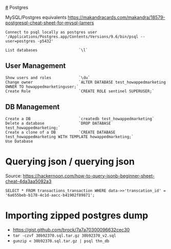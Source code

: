 [#](#) Postgres

MySQL/Postgres equivalents
https://makandracards.com/makandra/18579-postgresql-cheat-sheet-for-mysql-lamers

    Connect to psql locally as postgres user         '/Applications/Postgres.app/Contents/Versions/9.6/bin/psql --user=postgres -p5432'
    
    List databases                  `\l`
    
## User Management    
    Show users and roles            `\du`
    Change owner                    `ALTER DATABASE test_howappedmarketing OWNER TO howappedmarketinguser;`
    Create Role                     `CREATE ROLE sentinel SUPERUSER;`
    
## DB Management 
    Create a DB                     `createdb test_howappedmarketing`
    Delete a database               `DROP DATABASE test_howappedmarketing;`
    Create a clone of a DB          `CREATE DATABASE test_howappedmarketing WITH TEMPLATE howappedmarketing;`
    Use Database
    
    
# Querying json  / querying json
Source: https://hackernoon.com/how-to-query-jsonb-beginner-sheet-cheat-4da3aa5082a3

    SELECT * FROM transactions_transaction WHERE data->>'transcation_id' = '6a655beb-b178-4c1d-aacc-b41902f89871';
    
 # Importing zipped postgres dump
 - https://gist.github.com/brock/7a7a70300096632cec30 
 - `tar -czvf 30b92370.sql.tar.gz 30b92370_v2.sql`
 - `gunzip < 30b92370.sql.tar.gz | psql thn_db`
